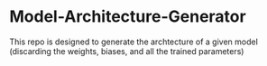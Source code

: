 # Model-Architecture-Generator
This repo is designed to generate the archtecture of a given model (discarding the weights, biases, and all the trained parameters)
